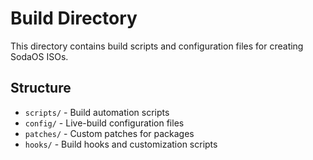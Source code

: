 # Build Directory

This directory contains build scripts and configuration files for creating SodaOS ISOs.

## Structure

- `scripts/` - Build automation scripts
- `config/` - Live-build configuration files
- `patches/` - Custom patches for packages
- `hooks/` - Build hooks and customization scripts